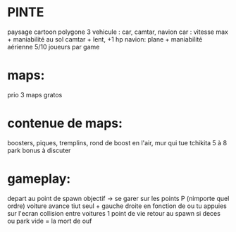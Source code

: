 # PINTE

paysage
cartoon polygone
3 vehicule : car, camtar, navion
car : vitesse max + maniabilité au sol
camtar + lent, +1 hp
navion: plane + maniabilité aérienne
5/10 joueurs par game

# maps:
prio 3 maps gratos

# contenue de maps:
boosters, piques, tremplins, rond de boost en l'air, mur qui tue tchikita
5 à 8 park
bonus à discuter

# gameplay:
depart au point de spawn
objectif -> se garer sur les points P (nimporte quel ordre)
voiture avance tiut seul + gauche droite en fonction de ou tu appuies sur l'ecran
collision entre voitures
1 point de vie
retour au spawn si deces ou park
vide = la mort de ouf